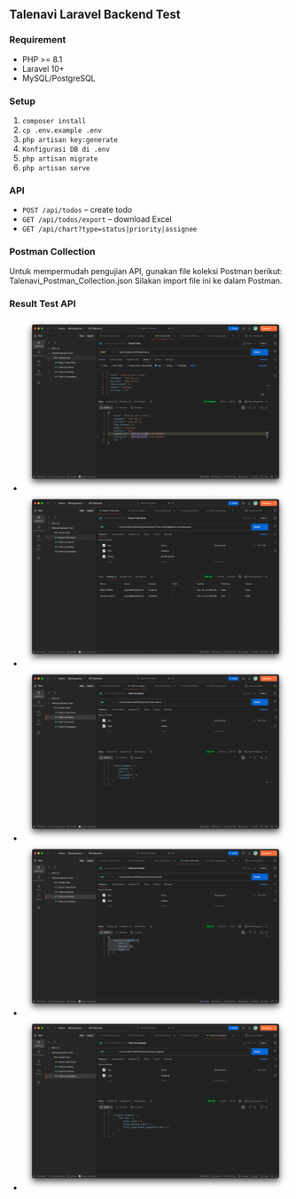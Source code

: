 ## Talenavi Laravel Backend Test

### Requirement

-   PHP >= 8.1
-   Laravel 10+
-   MySQL/PostgreSQL

### Setup

1. `composer install`
2. `cp .env.example .env`
3. `php artisan key:generate`
4. `Konfigurasi DB di .env`
5. `php artisan migrate`
6. `php artisan serve`

### API

-   `POST /api/todos` – create todo
-   `GET /api/todos/export` – download Excel
-   `GET /api/chart?type=status|priority|assignee`

### Postman Collection

Untuk mempermudah pengujian API, gunakan file koleksi Postman berikut:
Talenavi_Postman_Collection.json
Silakan import file ini ke dalam Postman.

### Result Test API

-   ![alt text](image.png)
-   ![alt text](image-1.png)
-   ![alt text](image-2.png)
-   ![alt text](image-3.png)
-   ![alt text](image-4.png)
